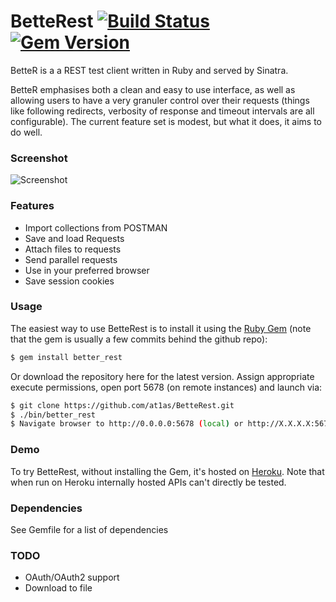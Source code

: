 # BetteRest [![Build Status](https://travis-ci.org/at1as/BetteR.svg?branch=master)](https://travis-ci.org/at1as/BetteR) [![Gem Version](https://badge.fury.io/rb/better_rest.svg)](http://badge.fury.io/rb/better_rest)

BetteR is a a REST test client written in Ruby and served by Sinatra.

BetteR emphasises both a clean and easy to use interface, as well as allowing users to have a very granuler control over their requests (things like following redirects, verbosity of response and timeout intervals are all configurable). The current feature set is modest, but what it does, it aims to do well.

### Screenshot

![Screenshot](http://at1as.github.io/github_repo_assets/better-rest-client.jpg)

### Features

* Import collections from POSTMAN
* Save and load Requests
* Attach files to requests
* Send parallel requests
* Use in your preferred browser
* Save session cookies

### Usage

The easiest way to use BetteRest is to install it using the [Ruby Gem](http://rubygems.org/gems/better_rest) (note that the gem is usually a few commits behind the github repo):
```bash
$ gem install better_rest
```
Or download the repository here for the latest version. Assign appropriate execute permissions, open port 5678 (on remote instances) and launch via:
```bash
$ git clone https://github.com/at1as/BetteRest.git
$ ./bin/better_rest
$ Navigate browser to http://0.0.0.0:5678 (local) or http://X.X.X.X:5678 (remote server)
```

### Demo

To try BetteRest, without installing the Gem, it's hosted on [Heroku](http://better-rest.herokuapp.com/). Note that when run on Heroku internally hosted APIs can't directly be tested.

### Dependencies

See Gemfile for a list of dependencies

### TODO

* OAuth/OAuth2 support
* Download to file
